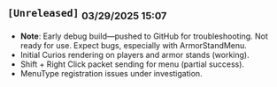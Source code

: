 ## `[Unreleased]` <sub>03/29/2025 15:07</sub>
- **Note**: Early debug build—pushed to GitHub for troubleshooting. Not ready for use. Expect bugs, especially with ArmorStandMenu.
- Initial Curios rendering on players and armor stands (working).
- Shift + Right Click packet sending for menu (partial success).
- MenuType registration issues under investigation.
